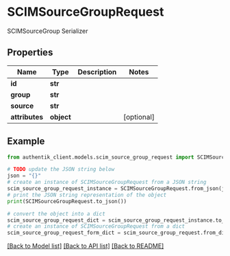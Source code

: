 # SCIMSourceGroupRequest

SCIMSourceGroup Serializer

## Properties

Name | Type | Description | Notes
------------ | ------------- | ------------- | -------------
**id** | **str** |  | 
**group** | **str** |  | 
**source** | **str** |  | 
**attributes** | **object** |  | [optional] 

## Example

```python
from authentik_client.models.scim_source_group_request import SCIMSourceGroupRequest

# TODO update the JSON string below
json = "{}"
# create an instance of SCIMSourceGroupRequest from a JSON string
scim_source_group_request_instance = SCIMSourceGroupRequest.from_json(json)
# print the JSON string representation of the object
print(SCIMSourceGroupRequest.to_json())

# convert the object into a dict
scim_source_group_request_dict = scim_source_group_request_instance.to_dict()
# create an instance of SCIMSourceGroupRequest from a dict
scim_source_group_request_form_dict = scim_source_group_request.from_dict(scim_source_group_request_dict)
```
[[Back to Model list]](../README.md#documentation-for-models) [[Back to API list]](../README.md#documentation-for-api-endpoints) [[Back to README]](../README.md)


